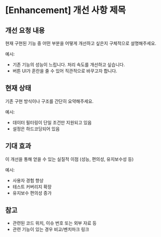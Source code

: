 # [Enhancement] 개선 사항 제목



## 개선 요청 내용
현재 구현된 기능 중 어떤 부분을 어떻게 개선하고 싶은지 구체적으로 설명해주세요.

예시:
- 기존 기능의 성능이 느립니다. 처리 속도를 개선하고 싶습니다.
- 버튼 UI가 혼란을 줄 수 있어 직관적으로 바꾸고자 합니다.



## 현재 상태
기존 구현 방식이나 구조를 간단히 요약해주세요.

예시:
- 데이터 필터링이 단일 조건만 지원되고 있음
- 설정은 하드코딩되어 있음



## 기대 효과
이 개선을 통해 얻을 수 있는 실질적 이점 (성능, 편의성, 유지보수성 등)

예시:
- 사용자 경험 향상
- 테스트 커버리지 확장
- 유지보수 편의성 증가



## 참고
- 관련된 코드 위치, 이슈 번호 또는 외부 자료 등
- 관련 기능이 있는 경우 비교/벤치마크 링크

